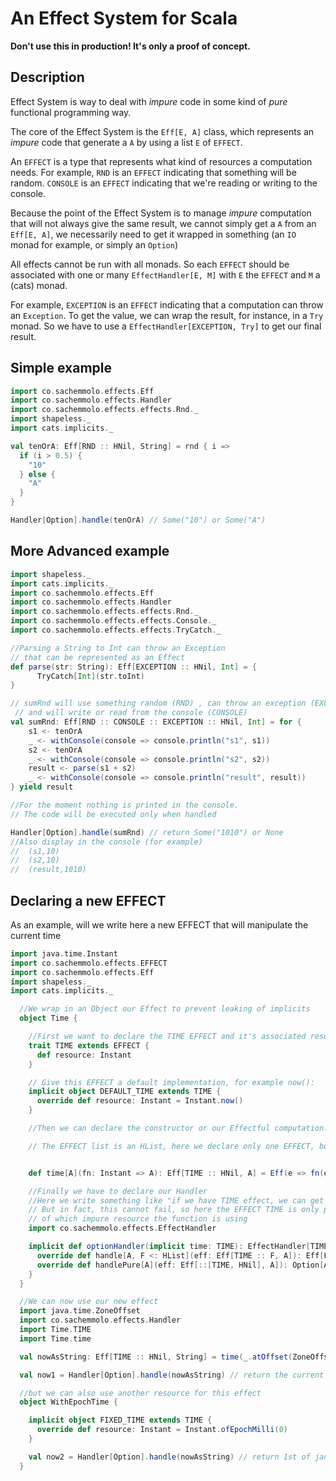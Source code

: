 An Effect System for Scala
==========================

**Don't use this in production! It's only a proof of concept.**
 
Description
-----------

Effect System is way to deal with _impure_ code in some kind of _pure_ functional programming way.

The core of the Effect System is the `Eff[E, A]` class, which represents an _impure_ code 
that generate a `A` by using a list `E` of `EFFECT`.

An `EFFECT` is a type that represents what kind of resources a computation needs. For example, 
`RND` is an `EFFECT` indicating that something will be random. 
`CONSOLE` is an `EFFECT` indicating that we're reading or writing to the console.
 
Because the point of the Effect System is to manage _impure_ computation that will not always
 give the same result, we cannot simply get a `A` from an `Eff[E, A]`, 
 we necessarily need to get it wrapped in something (an `IO`  monad for example, or simply an `Option`)
 
All effects cannot be run with all monads. So each `EFFECT` should be associated with one or many
 `EffectHandler[E, M]` with `E` the `EFFECT` and `M` a (cats) monad.

For example, `EXCEPTION` is an  `EFFECT` indicating that a computation can throw an `Exception`.
 To get the value, we can wrap the result, for instance, in a `Try` monad. So we have to use
  a `EffectHandler[EXCEPTION, Try]` to get our final result.
  
Simple example
--------------

```scala
import co.sachemmolo.effects.Eff
import co.sachemmolo.effects.Handler
import co.sachemmolo.effects.effects.Rnd._
import shapeless._
import cats.implicits._

val tenOrA: Eff[RND :: HNil, String] = rnd { i => 
  if (i > 0.5) {
    "10"
  } else {
    "A"
  }
}

Handler[Option].handle(tenOrA) // Some("10") or Some("A")
```

More Advanced example
---------------------

```scala
import shapeless._
import cats.implicits._
import co.sachemmolo.effects.Eff
import co.sachemmolo.effects.Handler
import co.sachemmolo.effects.effects.Rnd._
import co.sachemmolo.effects.effects.Console._
import co.sachemmolo.effects.effects.TryCatch._

//Parsing a String to Int can throw an Exception
// that can be represented as an Effect
def parse(str: String): Eff[EXCEPTION :: HNil, Int] = {
      TryCatch[Int](str.toInt)
}

// sumRnd will use something random (RND) , can throw an exception (EXCEPTION)
 // and will write or read from the console (CONSOLE)
val sumRnd: Eff[RND :: CONSOLE :: EXCEPTION :: HNil, Int] = for {
    s1 <- tenOrA
    _ <- withConsole(console => console.println("s1", s1))
    s2 <- tenOrA
    _ <- withConsole(console => console.println("s2", s2))
    result <- parse(s1 + s2)
    _ <- withConsole(console => console.println("result", result))
} yield result

//For the moment nothing is printed in the console.
// The code will be executed only when handled

Handler[Option].handle(sumRnd) // return Some("1010") or None
//Also display in the console (for example) 
//  (s1,10)
//  (s2,10)
//  (result,1010)
```

Declaring a new EFFECT
----------------------

As an example, will we write here a new EFFECT that will manipulate the current time

```scala
import java.time.Instant
import co.sachemmolo.effects.EFFECT
import co.sachemmolo.effects.Eff
import shapeless._
import cats.implicits._

  //We wrap in an Object our Effect to prevent leaking of implicits  
  object Time {

    //First we want to declare the TIME EFFECT and it's associated resource
    trait TIME extends EFFECT {
      def resource: Instant
    }

    // Give this EFFECT a default implementation, for example now():
    implicit object DEFAULT_TIME extends TIME {
      override def resource: Instant = Instant.now()
    }

    //Then we can declare the constructor or our Effectful computation:

    // The EFFECT list is an HList, here we declare only one EFFECT, but it's not mandatory


    def time[A](fn: Instant => A): Eff[TIME :: HNil, A] = Eff(e => fn(e.head.resource))

    //Finally we have to declare our Handler
    //Here we write something like "if we have TIME effect, we can get the value in an Option"
    // But in fact, this cannot fail, so here the EFFECT TIME is only present as an information
    // of which impure resource the function is using
    import co.sachemmolo.effects.EffectHandler

    implicit def optionHandler(implicit time: TIME): EffectHandler[TIME, Option] = new EffectHandler[TIME, Option] {
      override def handle[A, F <: HList](eff: Eff[TIME :: F, A]): Eff[F, Option[A]] = Eff(e => Some(eff.run(time :: e)))
      override def handlePure[A](eff: Eff[::[TIME, HNil], A]): Option[A] = Some(eff.run(time :: HNil))
    }
  }

  //We can now use our new effect
  import java.time.ZoneOffset
  import co.sachemmolo.effects.Handler
  import Time.TIME
  import Time.time

  val nowAsString: Eff[TIME :: HNil, String] = time(_.atOffset(ZoneOffset.UTC).toString)

  val now1 = Handler[Option].handle(nowAsString) // return the current DateTime as a String

  //but we can also use another resource for this effect
  object WithEpochTime {

    implicit object FIXED_TIME extends TIME {
      override def resource: Instant = Instant.ofEpochMilli(0)
    }

    val now2 = Handler[Option].handle(nowAsString) // return 1st of january 1970 as a String
  }
```
 
